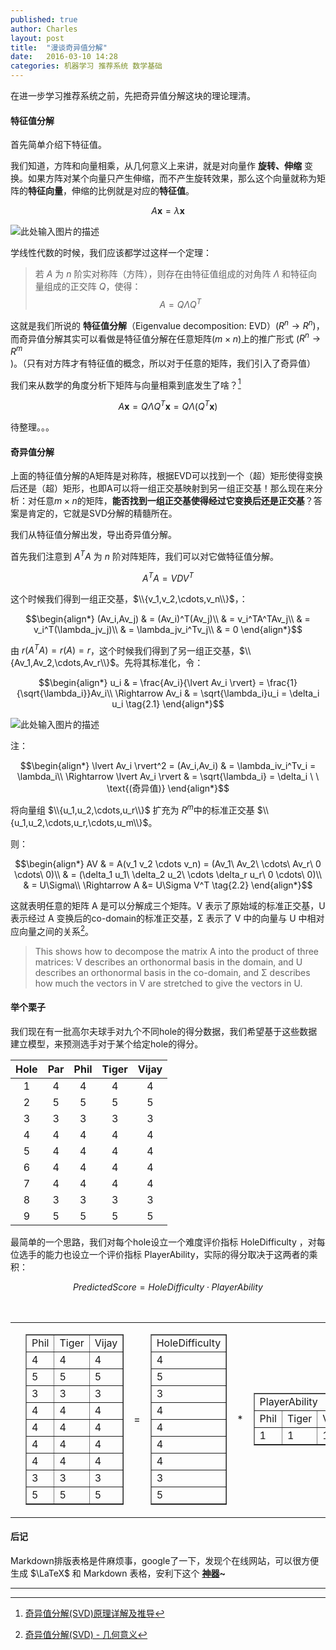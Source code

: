 ```yaml
---
published: true
author: Charles
layout: post
title:  "漫谈奇异值分解"
date:   2016-03-10 14:28
categories: 机器学习 推荐系统 数学基础
---
```


在进一步学习推荐系统之前，先把奇异值分解这块的理论理清。

#### 特征值分解
首先简单介绍下特征值。

我们知道，方阵和向量相乘，从几何意义上来讲，就是对向量作 **旋转、伸缩** 变换。如果方阵对某个向量只产生伸缩，而不产生旋转效果，那么这个向量就称为矩阵的**特征向量**，伸缩的比例就是对应的**特征值**。

$$A\mathbf{x} = \lambda \mathbf{x} \tag{1.1}$$

![此处输入图片的描述][1]

学线性代数的时候，我们应该都学过这样一个定理：

> 若 $A$ 为 $n$ 阶实对称阵（方阵），则存在由特征值组成的对角阵 $\Lambda$ 和特征向量组成的正交阵 $Q$，使得：    
$$A = Q\Lambda Q^T \tag{1.2}$$

这就是我们所说的 **特征值分解**（Eigenvalue decomposition: EVD）($R^n \rightarrow R^n$)，而奇异值分解其实可以看做是特征值分解在任意矩阵($m \times n$)上的推广形式 ($R^n \rightarrow R^m$)。（只有对方阵才有特征值的概念，所以对于任意的矩阵，我们引入了奇异值）

我们来从数学的角度分析下矩阵与向量相乘到底发生了啥？[^1]

$$A\mathbf{x} = Q\Lambda Q^T\mathbf{x} = Q\Lambda (Q^T\mathbf{x})$$

待整理。。。

#### 奇异值分解
上面的特征值分解的A矩阵是对称阵，根据EVD可以找到一个（超）矩形使得变换后还是（超）矩形，也即A可以将一组正交基映射到另一组正交基！那么现在来分析：对任意$m \times n$的矩阵，**能否找到一组正交基使得经过它变换后还是正交基**？答案是肯定的，它就是SVD分解的精髓所在。

我们从特征值分解出发，导出奇异值分解。

首先我们注意到 $A^TA$ 为 $n$ 阶对阵矩阵，我们可以对它做特征值分解。

$$A^TA = VDV^T$$

这个时候我们得到一组正交基，$\\{v_1,v_2,\cdots,v_n\\}$，：

$$\begin{align*}
(Av_i,Av_j) & = (Av_i)^T(Av_j)\\
& = v_i^TA^TAv_j\\
& = v_i^T(\lambda_jv_j)\\
& = \lambda_jv_i^Tv_j\\
& = 0
\end{align*}$$

由 $r(A^TA)=r(A)=r$，这个时候我们得到了另一组正交基，$\\{Av_1,Av_2,\cdots,Av_r\\}$。先将其标准化，令：

$$\begin{align*}
u_i & = \frac{Av_i}{\lvert Av_i \rvert} = \frac{1}{\sqrt{\lambda_i}}Av_i\\
\Rightarrow Av_i & =  \sqrt{\lambda_i}u_i = \delta_i u_i \tag{2.1}
\end{align*}$$

![此处输入图片的描述][2]

注：

$$\begin{align*}
\lvert Av_i \rvert^2 = (Av_i,Av_i) & = \lambda_iv_i^Tv_i = \lambda_i\\
\Rightarrow \lvert Av_i \rvert & = \sqrt{\lambda_i} = \delta_i \ \ \text{(奇异值)}
\end{align*}$$


将向量组 $\\{u_1,u_2,\cdots,u_r\\}$ 扩充为 $R^m$中的标准正交基 $\\{u_1,u_2,\cdots,u_r,\cdots,u_m\\}$。

则：

$$\begin{align*}
AV & = A(v_1 v_2 \cdots v_n) = (Av_1\ Av_2\ \cdots\ Av_r\ 0 \cdots\ 0)\\
& = (\delta_1 u_1\ \delta_2 u_2\ \cdots \delta_r u_r\ 0 \cdots\ 0)\\
& =  U\Sigma\\
\Rightarrow A &= U\Sigma V^T \tag{2.2}
\end{align*}$$

这就表明任意的矩阵 A 是可以分解成三个矩阵。V 表示了原始域的标准正交基，U 表示经过 A 变换后的co-domain的标准正交基，Σ 表示了 V 中的向量与 U 中相对应向量之间的关系[^2]。

> This shows how to decompose the matrix A into the product of three matrices: V describes an orthonormal basis in the domain, and U describes an orthonormal basis in the co-domain, and Σ describes how much the vectors in V are stretched to give the vectors in U. 

#### 举个栗子
我们现在有一批高尔夫球手对九个不同hole的得分数据，我们希望基于这些数据建立模型，来预测选手对于某个给定hole的得分。

| Hole | Par | Phil | Tiger | Vijay |
|:----:|:---:|:----:|:-----:|:-----:|
|   1  |  4  |   4  |   4   |   4   |
|   2  |  5  |   5  |   5   |   5   |
|   3  |  3  |   3  |   3   |   3   |
|   4  |  4  |   4  |   4   |   4   |
|   5  |  4  |   4  |   4   |   4   |
|   6  |  4  |   4  |   4   |   4   |
|   7  |  4  |   4  |   4   |   4   |
|   8  |  3  |   3  |   3   |   3   |
|   9  |  5  |   5  |   5   |   5   |

最简单的一个思路，我们对每个hole设立一个难度评价指标 HoleDifficulty ，对每位选手的能力也设立一个评价指标 PlayerAbility，实际的得分取决于这两者的乘积：

$$PredictedScore = HoleDifficulty \cdot PlayerAbility$$

<table border="0">
    <caption>
        <br>
    </caption>
    <tbody border="0">
        <tr>
            <td></td>
            <td>
                <table border="1">
                    <tbody>
                        <tr>
                            <td>Phil</td>
                            <td>Tiger</td>
                            <td>Vijay</td>
                        </tr>
                        <tr>
                            <td>4</td>
                            <td>4</td>
                            <td>4</td>
                        </tr>
                        <tr>
                            <td>5</td>
                            <td>5</td>
                            <td>5</td>
                        </tr>
                        <tr>
                            <td>3</td>
                            <td>3</td>
                            <td>3</td>
                        </tr>
                        <tr>
                            <td>4</td>
                            <td>4</td>
                            <td>4</td>
                        </tr>
                        <tr>
                            <td>4</td>
                            <td>4</td>
                            <td>4</td>
                        </tr>
                        <tr>
                            <td>4</td>
                            <td>4</td>
                            <td>4</td>
                        </tr>
                        <tr>
                            <td>4</td>
                            <td>4</td>
                            <td>4</td>
                        </tr>
                        <tr>
                            <td>3</td>
                            <td>3</td>
                            <td>3</td>
                        </tr>
                        <tr>
                            <td>5</td>
                            <td>5</td>
                            <td>5</td>
                        </tr>
                    </tbody>
                </table>
            </td>
            <td valign="middle">=</td>
            <td>
                <table border="1">
                    <tbody>
                        <tr>
                            <td>HoleDifficulty</td>
                        </tr>
                        <tr>
                            <td>4</td>
                        </tr>
                        <tr>
                            <td>5</td>
                        </tr>
                        <tr>
                            <td>3</td>
                        </tr>
                        <tr>
                            <td>4</td>
                        </tr>
                        <tr>
                            <td>4</td>
                        </tr>
                        <tr>
                            <td>4</td>
                        </tr>
                        <tr>
                            <td>4</td>
                        </tr>
                        <tr>
                            <td>3</td>
                        </tr>
                        <tr>
                            <td>5</td>
                        </tr>
                    </tbody>
                </table>
            </td>
            <td valign="middle">*</td>
            <td valign="middle">
                <table border="1">
                    <tbody>
                        <tr>
                            <td colspan="3">PlayerAbility</td>
                        </tr>
                        <tr>
                            <td>Phil</td>
                            <td>Tiger</td>
                            <td>Vijay</td>
                        </tr>
                        <tr>
                            <td>1</td>
                            <td>1</td>
                            <td>1</td>
                        </tr>
                    </tbody>
                </table>
            </td>
        </tr>
    </tbody>
</table>

#### 后记
Markdown排版表格是件麻烦事，google了一下，发现个在线网站，可以很方便生成 $\LaTeX$ 和 Markdown 表格，安利下这个 **[神器][3]~** 

----------

  [^1]: [奇异值分解(SVD)原理详解及推导](http://blog.csdn.net/zhongkejingwang/article/details/43053513)
  [^2]: [奇异值分解(SVD) - 几何意义](http://blog.sciencenet.cn/blog-696950-699432.html)
  [^3]: [A Singularly Valuable Decomposition: The SVD of a Matrix](http://www.math.umn.edu/~lerman/math5467/svd.pdf)


  [1]: http://7xjbdi.com1.z0.glb.clouddn.com/500px-Eigenvalue_equation.svg.png?imageView2/2/w/350
  [2]: http://7xjbdi.com1.z0.glb.clouddn.com/svd_vc.png?imageView2/2/w/500
  [3]: http://www.tablesgenerator.com/markdown_tables